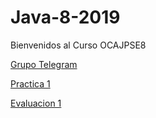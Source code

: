 # Java-8-2019

Bienvenidos al Curso OCAJPSE8

[Grupo Telegram](https://t.me/joinchat/KlBtZRCkK_sAeo0aYM3A3Q)

[Practica 1](https://www.dropbox.com/s/yn4v2312bb55jnc/EjerciciosUMC01.pdf?dl=0)

[Evaluacion 1](https://github.com/afv9988/)
